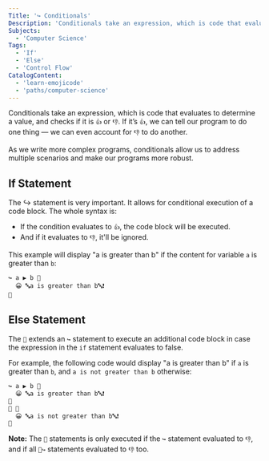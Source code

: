 ```yaml
---
Title: '↪️ Conditionals'
Description: 'Conditionals take an expression, which is code that evaluates to determine a value, and checks if it is 👍 or 👎. If it’s 👍, we can tell our program to do one thing — we can even account for 👎 to do another. As we write more complex programs, conditionals allow us to address multiple scenarios and make our programs more robust. The ↪️ statement is very important. It allows for conditional execution of a code block. The whole syntax is: - If the condition evaluates to 👍, the code block will be executed. - And if it evaluates to 👎, it’ll be ignored. This example will display "a is greater than b" if the content for variable a is greater than b: shell'
Subjects:
  - 'Computer Science'
Tags:
  - 'If'
  - 'Else'
  - 'Control Flow'
CatalogContent:
  - 'learn-emojicode'
  - 'paths/computer-science'
---
```


Conditionals take an expression, which is code that evaluates to determine a value, and checks if it is `👍` or `👎`. If it’s `👍`, we can tell our program to do one thing — we can even account for `👎` to do another.

As we write more complex programs, conditionals allow us to address multiple scenarios and make our programs more robust.

## If Statement

The ↪️ statement is very important. It allows for conditional execution of a code block. The whole syntax is:

- If the condition evaluates to `👍`, the code block will be executed.
- And if it evaluates to `👎`, it'll be ignored.

This example will display "a is greater than b" if the content for variable `a` is greater than `b`:

```shell
↪️ a ▶️ b 🍇
  😀 🔤a is greater than b🔤❗️
🍉
```

## Else Statement

The `🙅` extends an `↪️` statement to execute an additional code block in case the expression in the `if` statement evaluates to false.

For example, the following code would display "a is greater than b" if `a` is greater than `b`, and `a is not greater than b` otherwise:

```bash
↪️ a ▶️ b 🍇
  😀 🔤a is greater than b🔤❗️
🍉
🙅 🍇
  😀 🔤a is not greater than b🔤❗️
🍉
```

**Note:** The `🙅` statements is only executed if the `↪️` statement evaluated to `👎`, and if all `🙅↪️` statements evaluated to `👎` too.
